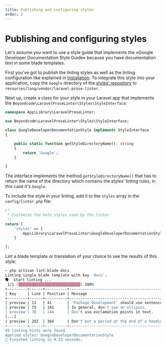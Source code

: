 ```yaml
---
title: Publishing and configuring styles
order: 2
---
```


# Publishing and configuring styles

Let's assume you want to use a style guide that implements the »Google Developer Documentation Style Guide« because you have documentation text in some blade templates.

First you've got to publish the linting styles as well as the linting configuration like explained in [Installation](docs/laravel-prose-linter/getting-started/installation). To integrate this style into your application, copy the `Google` directory of the [styles' repository](https://github.com/errata-ai/Google) to `resources/lang/vendor/laravel-prose-linter`.

Next up, create a class for your style in your Laravel app that implements the `Beyondcode\LaravelProseLinter\Styles\StyleInterface`:

```php
namespace App\Library\LaravelProseLinter;

use Beyondcode\LaravelProseLinter\Styles\StyleInterface;

class GoogleDeveloperDocumentationStyle implements StyleInterface
{

    public static function getStyleDirectoryName(): string
    {
        return 'Google';
    }

}
```

The interface implements the method `getStyleDirectoryName()` that has to return the name of the directory which contains the styles' linting rules, in this case it's `Google`.

To include the style in your linting, add it to the `styles` array in the `config/linter.php` file:

```php
/*
 * Customize the Vale styles used by the linter.
 */
return [
    'styles' => [
        App\Library\LaravelProseLinter\GoogleDeveloperDocumentationStyle::class
    ]

];
```

Lint a blade template or translation of your choice to see the results of this style:

```bash
~ php artisan lint:blade docs
Linting single blade template with key 'docs'.
🗣  Start linting ...
 1/1 [▓▓▓▓▓▓▓▓▓▓▓▓▓▓▓▓▓▓▓▓▓▓▓▓▓▓▓▓] 100%
+---------+------+----------+------------------------------------------------------------------------------------------------+----------+---------------------------+
| Key     | Line | Position | Message                                                                                        | Severity | Condition                 |
+---------+------+----------+------------------------------------------------------------------------------------------------+----------+---------------------------+
| preview | 11   | 41       | 'Package Development' should use sentence-style capitalization.                                | warning  | Google.Headings           |
| preview | 75   | 141      | In general, don't use an ellipsis.                                                             | warning  | Google.Ellipses           |
| preview | 78   | 144      | Don't use exclamation points in text.                                                          | error    | Google.Exclamation        |
[...]
| preview | 282  | 164      | Don't put a period at the end of a heading.                                                    | warning  | Google.HeadingPunctuation |
+---------+------+----------+------------------------------------------------------------------------------------------------+----------+---------------------------+
45 linting hints were found.
Applied styles: GoogleDeveloperDocumentationStyle
🏁 Finished linting in 0.22 seconds.
```
